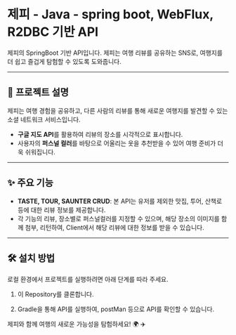 # 제피 - Java - spring boot, WebFlux, R2DBC 기반 API

제피의 SpringBoot 기반 API입니다. 제피는 여행 리뷰를 공유하는 SNS로, 여행지를 더 쉽고 즐겁게 탐험할 수 있도록 도와줍니다.  

---

## 📖 프로젝트 설명

제피는 여행 경험을 공유하고, 다른 사람의 리뷰를 통해 새로운 여행지를 발견할 수 있는 소셜 네트워크 서비스입니다.  
- **구글 지도 API**를 활용하여 리뷰의 장소를 시각적으로 표시합니다.  
- 사용자의 **퍼스널 컬러**를 바탕으로 어울리는 옷을 추천받을 수 있어 여행 준비가 더욱 쉬워집니다.  

---

## ✨ 주요 기능

- **TASTE, TOUR, SAUNTER CRUD**: 본 API는 유저를 제외한 맛집, 투어, 산책로 등에 대한 리뷰 정보를 제공합니다.
- 각 기능의 리뷰, 장소별로 퍼스널컬러를 지정할 수 있으며, 해당 장소의 이미지를 함께 첨부, 리턴하여, Client에서 해당 리뷰에 대한 정보를 받을 수 있습니다.

---

## 🛠️ 설치 방법

로컬 환경에서 프로젝트를 실행하려면 아래 단계를 따라 주세요.

1. 이 Repository를 클론합니다.

2. Gradle을 통해 API를 실행하여, postMan 등으로 API를 확인할 수 있습니다.


제피와 함께 여행의 새로운 가능성을 탐험하세요! 🌍 ✈️

